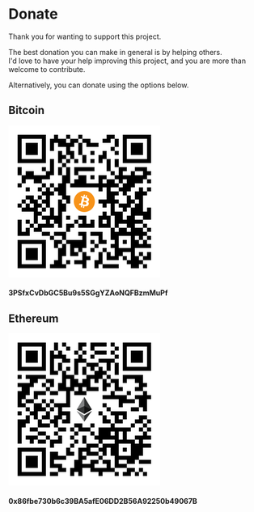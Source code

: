 # Donate #
Thank you for wanting to support this project.

The best donation you can make in general is by helping others. <br/> 
I'd love to have your help improving this project, and you are more than welcome to contribute. 

Alternatively, you can donate using the options below.   

## Bitcoin ##
![bitcoin QR code](img/Bitcoin_QR_Code.png)
#### 3PSfxCvDbGC5Bu9s5SGgYZAoNQFBzmMuPf ####
## Ethereum ##
![ether QR code](img/Ethereum_QR_Code.png)
#### 0x86fbe730b6c39BA5afE06DD2B56A92250b49067B ####
